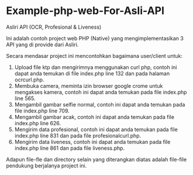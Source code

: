 # Example-php-web-For-Asli-API
Asliri API (OCR, Profesional & Liveness)

Ini adalah contoh project web PHP (Native) yang mengimplementasikan 3 API yang di provide dari Asliri.

Secara mendasar project ini mencontohkan bagaimana user/client untuk:

1. Upload file ktp dan mengirimnya menggunakan curl php, contoh ini dapat anda temukan di file index.php line 132 dan pada halaman ocrcurl.php.
2. Membuka camera, meminta izin browser google crome untuk mengakses kamera, contoh ini dapat anda temukan pada file index.php line 565.
3. Mengambil gambar selfie normal, contoh ini dapat anda temukan pada file index.php line 709.
4. Mengambil gambar acak, contoh ini dapat anda temukan pada file index.php line 626.
5. Mengirim data profesional, contoh ini dapat anda temukan pada file index.php line 831 dan pada file profesionalcurl.php.
6. Mengirim data liveness, contoh ini dapat anda temukan pada file index.php line 861 dan pada file liveness.php.

Adapun file-fle dan directory selain yang diterangkan diatas adalah file-file pendukung berjalanya project ini.
